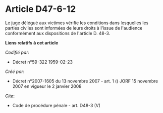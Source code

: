 # Article D47-6-12

Le juge délégué aux victimes vérifie les conditions dans lesquelles les parties civiles sont informées de leurs droits à
l'issue de l'audience conformément aux dispositions de l'article D. 48-3.

**Liens relatifs à cet article**

_Codifié par_:

  - Décret n°59-322 1959-02-23

_Créé par_:

  - Décret n°2007-1605 du 13 novembre 2007 - art. 1 () JORF 15 novembre 2007 en vigueur le 2 janvier 2008

_Cite_:

  - Code de procédure pénale - art. D48-3 (V)
